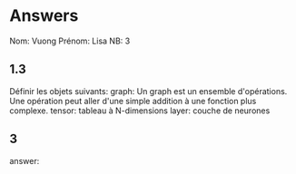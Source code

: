 # Answers

Nom: Vuong
Prénom: Lisa
NB: 3

## 1.3 
Définir les objets suivants:
graph: Un graph est un ensemble d'opérations. Une opération peut aller d'une simple addition à une fonction plus complexe.
tensor: tableau à N-dimensions
layer: couche de neurones

## 3
answer:

